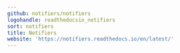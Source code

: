 ```yaml
---
github: notifiers/notifiers
logohandle: readthedocsio_notifiers
sort: notifiers
title: Notifiers
website: 'https://notifiers.readthedocs.io/en/latest/'
---
```

